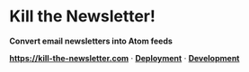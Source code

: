 # Kill the Newsletter!

**Convert email newsletters into Atom feeds**

**<https://kill-the-newsletter.com>** ·
**[Deployment](https://github.com/radically-straightforward/radically-straightforward/blob/main/guides/deployment.md)** ·
**[Development](https://github.com/radically-straightforward/radically-straightforward/blob/main/guides/development.md)**

